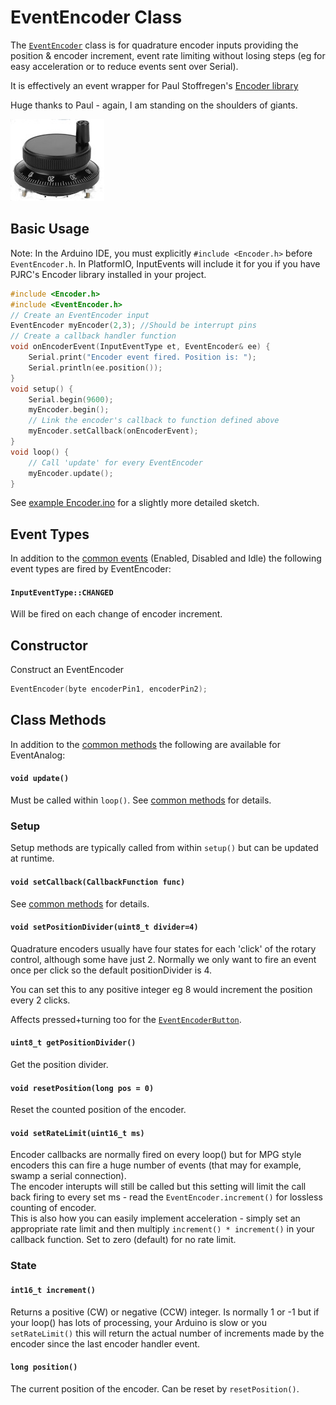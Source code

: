 # EventEncoder Class

The [`EventEncoder`](EventEncoder.md) class is for quadrature encoder inputs providing the position & encoder increment, event rate limiting without losing steps (eg for easy acceleration or to reduce events sent over Serial). 

It is effectively an event wrapper for Paul Stoffregen's [Encoder library](https://www.pjrc.com/teensy/td_libs_Encoder.html)

Huge thanks to Paul - again, I am standing on the shoulders of giants.

![button](../images/mpg.jpg)


## Basic Usage

Note: In the Arduino IDE, you must explicitly `#include <Encoder.h>` before `EventEncoder.h`. In PlatformIO, InputEvents will include it for you if you have PJRC's Encoder library installed in your project.

```cpp
#include <Encoder.h>
#include <EventEncoder.h>
// Create an EventEncoder input
EventEncoder myEncoder(2,3); //Should be interrupt pins
// Create a callback handler function
void onEncoderEvent(InputEventType et, EventEncoder& ee) {
    Serial.print("Encoder event fired. Position is: ");
    Serial.println(ee.position());
}
void setup() {
    Serial.begin(9600);
    myEncoder.begin();
    // Link the encoder's callback to function defined above
    myEncoder.setCallback(onEncoderEvent);
}
void loop() {
    // Call 'update' for every EventEncoder
    myEncoder.update();
}
```

See [example Encoder.ino](../examples/Encoder/Encoder.ino) for a slightly more detailed sketch.


## Event Types

In addition to the [common events](Common.md#common-events) (Enabled, Disabled and Idle) the following event types are fired by EventEncoder:


#### `InputEventType::CHANGED` 
Will be fired on each change of encoder increment.



## Constructor

Construct an EventEncoder
```cpp
EventEncoder(byte encoderPin1, encoderPin2);
```

## Class Methods

In addition to the [common methods](Common.md#common-methods) the following are available for EventAnalog:

#### `void update()`

Must be called within `loop()`. See [common methods](Common.md#void-update) for details.



### Setup

Setup methods are typically called from within `setup()` but can be updated at runtime.

#### `void setCallback(CallbackFunction func)`

See [common methods](Common.md#void-setcallbackcallbackfunction-func) for details.


#### `void setPositionDivider(uint8_t divider=4)`
Quadrature encoders usually have four states for each 'click' of the rotary control, although some have just 2. Normally we only want to fire an event once per click so the default  positionDivider is 4.

You can set this to any positive integer eg 8 would increment the position every 2 clicks. 

Affects pressed+turning too for the [`EventEncoderButton`](EventEncoderButton.md).

#### `uint8_t getPositionDivider()`
Get the position divider.

#### `void resetPosition(long pos = 0)`
Reset the counted position of the encoder. 


#### `void setRateLimit(uint16_t ms)`
Encoder callbacks are normally fired on every loop() but for MPG style encoders this can fire a huge number of events (that may for example, swamp a serial connection).    
The encoder interupts will still be called but this setting will limit the call back firing to every set ms - read the `EventEncoder.increment()` for lossless counting of encoder.   
This is also how you can easily implement acceleration - simply set an appropriate rate limit and then multiply `increment() * increment()` in your callback function. 
Set to zero (default) for no rate limit.



### State

#### `int16_t increment()`
Returns a positive (CW) or negative (CCW) integer. Is normally 1 or -1 but if your loop() has lots of processing, your Arduino is slow or you `setRateLimit()` this will return the actual number of increments made by the encoder since the last encoder handler event.

#### `long position()`
The current position of the encoder. Can be reset by `resetPosition()`.


